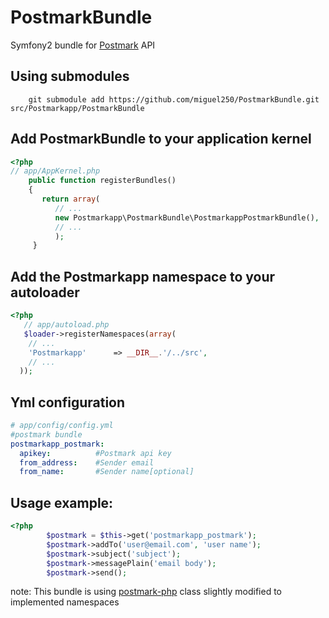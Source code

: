 # PostmarkBundle
Symfony2 bundle for [Postmark](http://postmarkapp.com) API
## Using submodules

        git submodule add https://github.com/miguel250/PostmarkBundle.git src/Postmarkapp/PostmarkBundle

Add PostmarkBundle to your application kernel
-----

``` php
<?php
// app/AppKernel.php
    public function registerBundles()
    {
       return array(
          // ...
          new Postmarkapp\PostmarkBundle\PostmarkappPostmarkBundle(),
          // ...
          );
     }
```
 Add the Postmarkapp namespace to your autoloader
-----

``` php
<?php
   // app/autoload.php
   $loader->registerNamespaces(array(
    // ...
    'Postmarkapp'      => __DIR__.'/../src',
    // ...
  ));
```

Yml configuration
-----

``` yml
# app/config/config.yml
#postmark bundle
postmarkapp_postmark:
  apikey:          #Postmark api key
  from_address:    #Sender email
  from_name:       #Sender name[optional]
```
Usage example:
-----

``` php
<?php
        $postmark = $this->get('postmarkapp_postmark');
        $postmark->addTo('user@email.com', 'user name');
        $postmark->subject('subject');
        $postmark->messagePlain('email body');
        $postmark->send();
```
note:
This bundle is using  [postmark-php](https://github.com/Znarkus/postmark-php) class slightly modified to implemented namespaces